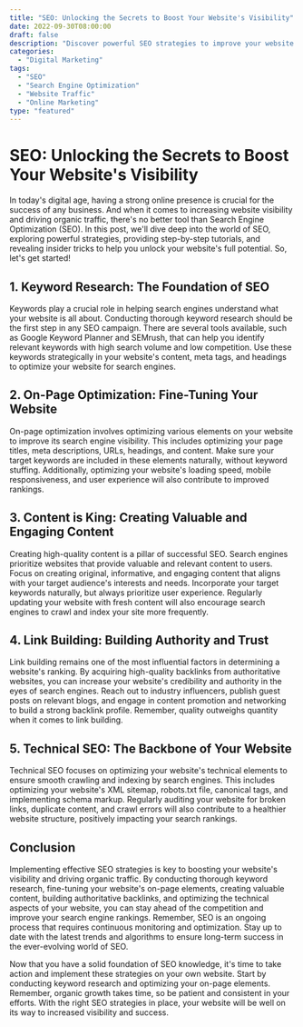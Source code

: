```yaml
--- 
title: "SEO: Unlocking the Secrets to Boost Your Website's Visibility" 
date: 2022-09-30T08:00:00 
draft: false 
description: "Discover powerful SEO strategies to improve your website's ranking and drive organic traffic to your online business." 
categories: 
  - "Digital Marketing" 
tags: 
  - "SEO" 
  - "Search Engine Optimization" 
  - "Website Traffic" 
  - "Online Marketing" 
type: "featured" 
--- 
```


# SEO: Unlocking the Secrets to Boost Your Website's Visibility

In today's digital age, having a strong online presence is crucial for the success of any business. And when it comes to increasing website visibility and driving organic traffic, there's no better tool than Search Engine Optimization (SEO). In this post, we'll dive deep into the world of SEO, exploring powerful strategies, providing step-by-step tutorials, and revealing insider tricks to help you unlock your website's full potential. So, let's get started!

## 1. Keyword Research: The Foundation of SEO

Keywords play a crucial role in helping search engines understand what your website is all about. Conducting thorough keyword research should be the first step in any SEO campaign. There are several tools available, such as Google Keyword Planner and SEMrush, that can help you identify relevant keywords with high search volume and low competition. Use these keywords strategically in your website's content, meta tags, and headings to optimize your website for search engines.

## 2. On-Page Optimization: Fine-Tuning Your Website

On-page optimization involves optimizing various elements on your website to improve its search engine visibility. This includes optimizing your page titles, meta descriptions, URLs, headings, and content. Make sure your target keywords are included in these elements naturally, without keyword stuffing. Additionally, optimizing your website's loading speed, mobile responsiveness, and user experience will also contribute to improved rankings.

## 3. Content is King: Creating Valuable and Engaging Content

Creating high-quality content is a pillar of successful SEO. Search engines prioritize websites that provide valuable and relevant content to users. Focus on creating original, informative, and engaging content that aligns with your target audience's interests and needs. Incorporate your target keywords naturally, but always prioritize user experience. Regularly updating your website with fresh content will also encourage search engines to crawl and index your site more frequently.

## 4. Link Building: Building Authority and Trust

Link building remains one of the most influential factors in determining a website's ranking. By acquiring high-quality backlinks from authoritative websites, you can increase your website's credibility and authority in the eyes of search engines. Reach out to industry influencers, publish guest posts on relevant blogs, and engage in content promotion and networking to build a strong backlink profile. Remember, quality outweighs quantity when it comes to link building.

## 5. Technical SEO: The Backbone of Your Website

Technical SEO focuses on optimizing your website's technical elements to ensure smooth crawling and indexing by search engines. This includes optimizing your website's XML sitemap, robots.txt file, canonical tags, and implementing schema markup. Regularly auditing your website for broken links, duplicate content, and crawl errors will also contribute to a healthier website structure, positively impacting your search rankings.

## Conclusion

Implementing effective SEO strategies is key to boosting your website's visibility and driving organic traffic. By conducting thorough keyword research, fine-tuning your website's on-page elements, creating valuable content, building authoritative backlinks, and optimizing the technical aspects of your website, you can stay ahead of the competition and improve your search engine rankings. Remember, SEO is an ongoing process that requires continuous monitoring and optimization. Stay up to date with the latest trends and algorithms to ensure long-term success in the ever-evolving world of SEO.

Now that you have a solid foundation of SEO knowledge, it's time to take action and implement these strategies on your own website. Start by conducting keyword research and optimizing your on-page elements. Remember, organic growth takes time, so be patient and consistent in your efforts. With the right SEO strategies in place, your website will be well on its way to increased visibility and success.
